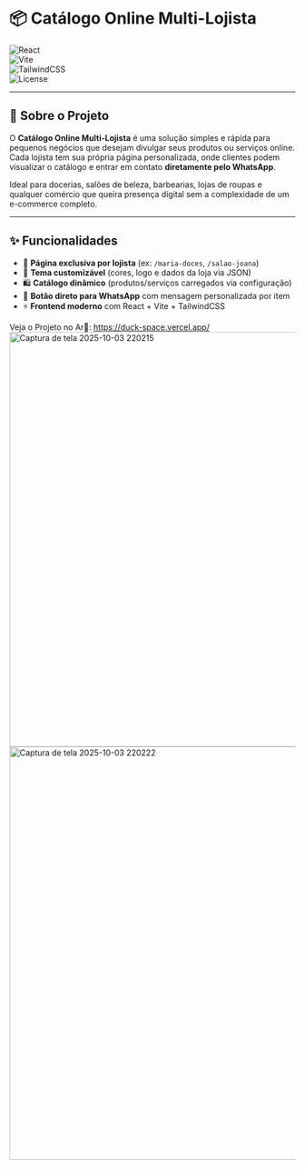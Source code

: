 # 📦 Catálogo Online Multi-Lojista  

![React](https://img.shields.io/badge/React-18.0-61DAFB?style=for-the-badge&logo=react&logoColor=white)  
![Vite](https://img.shields.io/badge/Vite-Frontend-646CFF?style=for-the-badge&logo=vite&logoColor=white)  
![TailwindCSS](https://img.shields.io/badge/TailwindCSS-Utility-38B2AC?style=for-the-badge&logo=tailwind-css&logoColor=white)  
![License](https://img.shields.io/badge/License-MIT-green?style=for-the-badge)  

---

## 📖 Sobre o Projeto  
O **Catálogo Online Multi-Lojista** é uma solução simples e rápida para pequenos negócios que desejam divulgar seus produtos ou serviços online.  
Cada lojista tem sua própria página personalizada, onde clientes podem visualizar o catálogo e entrar em contato **diretamente pelo WhatsApp**.  

Ideal para docerias, salões de beleza, barbearias, lojas de roupas e qualquer comércio que queira presença digital sem a complexidade de um e-commerce completo.  

---

## ✨ Funcionalidades
- 📑 **Página exclusiva por lojista** (ex: `/maria-doces`, `/salao-joana`)  
- 🎨 **Tema customizável** (cores, logo e dados da loja via JSON)  
- 🛍️ **Catálogo dinâmico** (produtos/serviços carregados via configuração)  
- 📲 **Botão direto para WhatsApp** com mensagem personalizada por item  
- ⚡ **Frontend moderno** com React + Vite + TailwindCSS  

Veja o Projeto no Ar🚀: https://duck-space.vercel.app/
<img width="1430" height="730" alt="Captura de tela 2025-10-03 220215" src="https://github.com/user-attachments/assets/b7ddc44c-49b2-4c50-b5fd-cb49d4dfcfef" />
<img width="1438" height="727" alt="Captura de tela 2025-10-03 220222" src="https://github.com/user-attachments/assets/e8ecb69a-1325-45c2-ae14-b3069a84ede4" />

